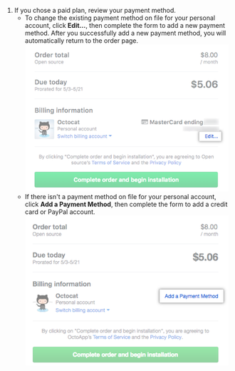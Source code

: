 1. If you chose a paid plan, review your payment method.
    - To change the existing payment method on file for your personal account, click **Edit...**, then complete the form to add a new payment method. After you successfully add a new payment method, you will automatically return to the order page.
      ![Link to add a payment method to your personal account](/assets/images/help/marketplace/marketplace-edit-payment-method-personal.png)
    - If there isn't a payment method on file for your personal account, click **Add a Payment Method**, then complete the form to add a credit card or PayPal account.
      ![Link to add a payment method to your personal account](/assets/images/help/marketplace/marketplace-add-payment-method-personal.png)
